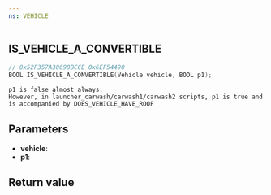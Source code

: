 ```yaml
---
ns: VEHICLE
---
```

## IS_VEHICLE_A_CONVERTIBLE

```c
// 0x52F357A30698BCCE 0x6EF54490
BOOL IS_VEHICLE_A_CONVERTIBLE(Vehicle vehicle, BOOL p1);
```

```
p1 is false almost always.  
However, in launcher_carwash/carwash1/carwash2 scripts, p1 is true and is accompanied by DOES_VEHICLE_HAVE_ROOF  
```

## Parameters
* **vehicle**: 
* **p1**: 

## Return value

